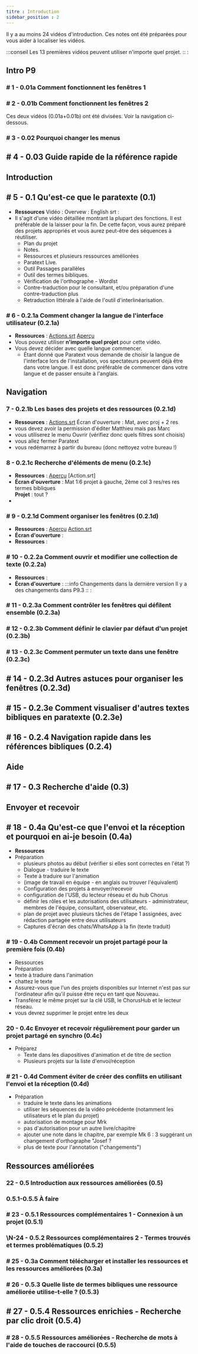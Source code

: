 ```yaml
---
titre : Introduction
sidebar_position : 2
---
```


Il y a au moins 24 vidéos d'introduction. Ces notes ont été préparées pour vous aider à localiser les vidéos. 

:::conseil
Les 13 premières vidéos peuvent utiliser n'importe quel projet.
:: :

## Intro P9
### \# 1 - 0.01a Comment fonctionnent les fenêtres 1
### \# 2 - 0.01b Comment fonctionnent les fenêtres 2
Ces deux vidéos (0.01a+0.01b) ont été divisées. Voir la navigation ci-dessous.
### \# 3 - 0.02 Pourquoi changer les menus

## \# 4 - 0.03 Guide rapide de la référence rapide

## Introduction
## \# 5 - 0.1 Qu'est-ce que le paratexte (0.1)
- **Ressources** Vidéo : 
Overvew : 
English srt :
- Il s'agit d'une vidéo détaillée montrant la plupart des fonctions. Il est préférable de la laisser pour la fin. De cette façon, vous aurez préparé des projets appropriés et vous aurez peut-être des séquences à réutiliser.
  - Plan du projet
  - Notes.
  - Ressources et plusieurs ressources améliorées 
  - Paratext Live.
  - Outil Passages parallèles
  - Outil des termes bibliques.
  - Vérification de l'orthographe - Wordlst
  - Contre-traduction pour le consultant, et/ou préparation d'une contre-traduction plus 
  - Retraduction littérale à l'aide de l'outil d'interlinéarisation.

### \# 6 - 0.2.1a Comment changer la langue de l'interface utilisateur (0.2.1a)
- **Ressources** : [Actions.srt](https://drive.google.com/file/d/1hEjpYx-P-NpScsRiBwO-kadRXR7Ga-Ty/view?usp=sharing)
[Aperçu](https://docs.google.com/spreadsheets/d/1cGMmFm7l19GTHg7vvKA1bQMjRRCfKacJ/edit?usp=sharing&ouid=103165771678697843902&rtpof=true&sd=true)
- Vous pouvez utiliser **n'importe quel projet** pour cette vidéo.
- Vous devez décider avec quelle langue commencer.  
    - Étant donné que Paratext vous demande de choisir la langue de l'interface lors de l'installation, vos spectateurs peuvent déjà être dans votre langue. Il est donc préférable de commencer dans votre langue et de passer ensuite à l'anglais.

## Navigation
### 7 - 0.2.1b Les bases des projets et des ressources (0.2.1d)
- **Ressources** : [Actions.srt](https://drive.google.com/file/d/1hEjpYx-P-NpScsRiBwO-kadRXR7Ga-Ty/view?usp=sharing)
Écran d'ouverture : Mat, avec proj + 2 res  
- vous devez avoir la permission d'éditer Matthieu mais pas Marc
- vous utiliserez le menu Ouvrir (vérifiez donc quels filtres sont choisis)
- vous allez fermer Paratext
- vous redémarrez à partir du bureau (donc nettoyez votre bureau !)

### 8 - 0.2.1c Recherche d'éléments de menu (0.2.1c)
- **Ressources** : [Aperçu](https://jennibeadle.github.io/paratextmanual/docs/next/Video-summaries/navigation/0.2.1a)
[Action.srt]   
- **Écran d'ouverture** : Mat 1:6 projet à gauche, 2ème col 3 res/res res termes bibliques   
**Projet** : tout ?
- 

### \# 9 - 0.2.1d Comment organiser les fenêtres (0.2.1d)
- **Ressources** : [Aperçu](https://drive.google.com/file/d/1XgF88AYJcwdz89SKQ5nj0-0riR_CnQxW/view?usp=sharing) [Action.srt](https://drive.google.com/file/d/1suyguV5hxTU7dEGT_RMBoIRLeFLLjfdK/view?usp=sharing)  
- **Écran d'ouverture** : 
- **Ressources** :  

### \# 10 - 0.2.2a Comment ouvrir et modifier une collection de texte (0.2.2a)
- **Ressources** :  
- **Écran d'ouverture** : 
:::info Changements dans la dernière version
Il y a des changements dans P9.3
:: :
### \# 11 - 0.2.3a Comment contrôler les fenêtres qui défilent ensemble (0.2.3a)
### \# 12 - 0.2.3b Comment définir le clavier par défaut d'un projet (0.2.3b)
### \# 13 - 0.2.3c Comment permuter un texte dans une fenêtre (0.2.3c)
## \# 14 - 0.2.3d Autres astuces pour organiser les fenêtres (0.2.3d)
## \# 15 - 0.2.3e Comment visualiser d'autres textes bibliques en paratexte (0.2.3e)
## \# 16 - 0.2.4 Navigation rapide dans les références bibliques (0.2.4)

## Aide
## \# 17 - 0.3 Recherche d'aide (0.3)

## Envoyer et recevoir
## \# 18 - 0.4a Qu'est-ce que l'envoi et la réception et pourquoi en ai-je besoin (0.4a)
- **Ressources**
- Préparation
  - plusieurs photos au début (vérifier si elles sont correctes en l'état ?)
  - Dialogue - traduire le texte
  - Texte à traduire sur l'animation
  - (image de travail en équipe - en anglais ou trouver l'équivalent)
  - Configuration des projets à envoyer/recevoir
  - configuration de l'USB, du lecteur réseau et du hub Chorus
  - définir les rôles et les autorisations des utilisateurs - administrateur, membres de l'équipe, consultant, observateur, etc.
  - plan de projet avec plusieurs tâches de l'étape 1 assignées, avec rédaction partagée entre deux utilisateurs
  - Captures d'écran des chats/WhatsApp à la fin (texte traduit) 

### \# 19 - 0.4b Comment recevoir un projet partagé pour la première fois (0.4b)
- Ressources
- Préparation
- texte à traduire dans l'animation
- chattez le texte
- Assurez-vous que l'un des projets disponibles sur Internet n'est pas sur l'ordinateur afin qu'il puisse être reçu en tant que Nouveau.
- Transférez le même projet sur la clé USB, le ChorusHub et le lecteur réseau.
- vous devrez supprimer le projet entre les deux

### 20 - 0.4c Envoyer et recevoir régulièrement pour garder un projet partagé en synchro (0.4c)
- Préparez
  - Texte dans les diapositives d'animation et de titre de section
  - Plusieurs projets sur la liste d'envoi/réception

### \# 21 - 0.4d Comment éviter de créer des conflits en utilisant l'envoi et la réception (0.4d)
- Préparation
  - traduire le texte dans les animations
  - utiliser les séquences de la vidéo précédente (notamment les utilisateurs et le plan du projet)
  - autorisation de montage pour Mrk
  - pas d'autorisation pour un autre livre/chapitre
  - ajouter une note dans le chapitre, par exemple Mk 6 : 3 suggérant un changement d'orthographe "Josef ?
  - plus de texte pour l'annotation ("changements")

## Ressources améliorées
### 22 - 0.5 Introduction aux ressources améliorées (0.5)

### 0.5.1-0.5.5 À faire
### \# 23 - 0.5.1 Ressources complémentaires 1 - Connexion à un projet (0.5.1)
### \N-24 - 0.5.2 Ressources complémentaires 2 - Termes trouvés et termes problématiques (0.5.2)
### \# 25 - 0.3a Comment télécharger et installer les ressources et les ressources améliorées (0.3a)
### \# 26 - 0.5.3 Quelle liste de termes bibliques une ressource améliorée utilise-t-elle ? (0.5.3)
## \# 27 - 0.5.4 Ressources enrichies - Recherche par clic droit (0.5.4)
### \# 28 - 0.5.5 Ressources améliorées - Recherche de mots à l'aide de touches de raccourci (0.5.5)

